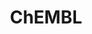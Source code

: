---
bigquery: https://console.cloud.google.com/bigquery?p=patents-public-data&d=ebi_chembl&page=dataset
citation: '"The ChEMBL database in 2017." Anna Gaulton, Anne Hersey, Michał Nowotka,
  A Patrícia Bento, Jon Chambers, David Mendez, Prudence Mutowo, Francis Atkinson,
  Louisa J Bellis, Elena Cibrián-Uhalte, Mark Davies, Nathan Dedman, Anneli Karlsson,
  María Paula Magariños, John P Overington, George Papadatos, Ines Smit, Andrew R
  Leach Nucleic acids Research (2017) 45 (Database Issue), D945-D954'
contributors: European Bioinformatics Institute
cost: None
description: ChEMBL Data is a manually curated database of small molecules used in
  drug discovery, including information about existing patented drugs.
documentation: 'schema: https://www.ebi.ac.uk/chembl/db_schema


  '
last_edit: 04/06/2022, 23:59:24
location: https://console.cloud.google.com/marketplace/product/google_patents_public_datasets/chembl
maintained_by: EMBL-EBI, an outstation of European Molecular Biology Laboratory
related_publications: '

  ChEMBL: towards direct deposition of bioassay data.


  Mendez D, Gaulton A, Bento AP, Chambers J, De Veij M, Félix E, Magariños MP, Mosquera
  JF, Mutowo P, Nowotka M, Gordillo-Marañón M, Hunter F, Junco L, Mugumbate G, Rodriguez-Lopez
  M, Atkinson F, Bosc N, Radoux CJ, Segura-Cabrera A, Hersey A, Leach AR.


  — Nucleic Acids Res. 2019; 47(D1):D930-D940. doi: 10.1093/nar/gky1075

  '
schema_fields:
- natural_product
- full_molformula
- cell_id
- bao_format
- protein_class_id
- atc_code
- set_name
- db_version
- comments
- caloha_id
- warnref_id
- curated_by
- chembl_id
- entity_id
- ddd_value
- patent_expire_date
- heavy_atoms
- bto_id
- alert_id
- withdrawn_year
- creation_date
- molecular_mechanism
- doi
- comp_go_id
- ap_id
- value
- volume
- inorganic_flag
- topical
- warning_country
- alert_set_id
- abstract
- sequence_md5sum
- domain_id
- selectivity_comment
- domain_type
- res_stem_id
- polymer_flag
- site_name
- type
- level1_description
- uberon_id
- hrac_class_id
- major_class
- mechanism_of_action
- lle
- stem
- published_type
- first_page
- standard_inchi_key
- potential_duplicate
- prodrug
- withdrawn_flag
- species_group_flag
- sitecomp_id
- published_relation
- cell_description
- pref_name
- warning_type
- confidence_score
- accession
- protein_class_desc
- site_residues
- doc_type
- drug_substance_flag
- assay_tax_id
- max_phase
- curation_comment
- ro3_pass
- protclasssyn_id
- ref_id
- publication_number
- activity_id
- drug_product_flag
- tid
- last_page
- delist_flag
- cellosaurus_id
- cell_source_tax_id
- mc_target_name
- hba
- oc_id
- ad_type
- parameter_type
- source
- protein_class_synonym
- efo_term
- bei
- molregno
- oral
- log_id
- dosed_ingredient
- ref_url
- frac_class_id
- who_extra
- level5
- title
- rgid
- psa
- source_domain_id
- irac_code
- acd_logp
- compound_name
- compsyn_id
- src_short_name
- level4_description
- strength
- result_flag
- first_approval
- downgraded
- ingredient
- l3
- src_description
- targrel_id
- enzyme_tid
- co_stem_id
- assay_category
- usan_year
- prod_pat_id
- record_id
- compd_id
- parent_id
- max_phase_for_ind
- molecular_species
- variant_id
- nda_type
- version
- go_id
- route
- standard_inchi
- helm_notation
- smarts
- chebi_par_id
- actsm_id
- upper_value
- warning_description
- warning_year
- orig_description
- patent_no
- site_id
- action_type
- standard_text_value
- doc_id
- submission_date
- tid_fixed
- drugind_id
- cell_ontology_id
- component_synonym
- cx_most_bpka
- ref_type
- assay_strain
- year
- applicant_full_name
- standard_type
- mecref_id
- assay_desc
- published_units
- standard_flag
- drug_record_id
- clo_id
- usan_stem_definition
- stem_class
- mol_atc_id
- black_box_warning
- hrac_code
- mc_organism
- num_lipinski_ro5_violations
- std_act_id
- cx_logd
- journal
- confidence
- bao_id
- parameter_value
- standard_relation
- aromatic_rings
- target_mapping
- definition
- binding_site_comment
- stat
- activity_comment
- parent_go_id
- efo_id
- usan_stem
- cell_source_tissue
- src_assay_id
- mutation
- normal_range_min
- predbind_id
- ass_cls_map_id
- parenteral
- organism
- qudt_units
- acd_logd
- related_tid
- assay_source
- mesh_id
- domain_name
- path
- ddd_id
- updated_by
- end_position
- last_active
- mc_target_type
- cl_lincs_id
- trade_name
- tbl
- mesh_heading
- assay_param_id
- acd_most_apka
- component_id
- name
- mw_monoisotopic
- met_id
- metabolite_record_id
- disease_efficacy
- relationship_desc
- previous_company
- patent_id
- ddd_units
- mol_frac_id
- mechanism_comment
- assay_class_id
- parent_type
- num_ro5_violations
- standard_upper_value
- chirality
- component_type
- num_alerts
- mc_target_accession
- product_id
- parent_molregno
- innovator_company
- molfile
- hbd
- warning_class
- targcomp_id
- structure_type
- mol_hrac_id
- assay_test_type
- level2
- assay_type
- standard_value
- priority
- mol_irac_id
- relation
- short_name
- active_ingredient
- pathway_id
- text_value
- domain_description
- l8
- acd_most_bpka
- updated_on
- units
- qed_weighted
- start_position
- isoform
- cell_source_organism
- substrate_record_id
- warning_id
- alogp
- target_desc
- hbd_lipinski
- smid
- level2_description
- tax_id
- src_compound_id
- level1
- level4
- assay_organism
- tissue_id
- issue
- ddd_admr
- dosage_form
- indref_id
- le
- cx_most_apka
- l2
- synonyms
- research_stem
- therapeutic_flag
- sei
- normal_range_max
- class_type
- ddd_comment
- l6
- irac_class_id
- sequence
- rtb
- job_id
- pchembl_value
- entity_type
- mw_freebase
- class_level
- met_comment
- cell_name
- cpd_str_alert_id
- level3
- prediction_method
- relationship
- first_in_class
- l1
- assay_id
- l7
- data_validity_comment
- bao_endpoint
- aspect
- molecule_type
- patent_use_code
- annotation
- l4
- comp_class_id
- hba_lipinski
- usan_substem
- biocomp_id
- approval_date
- alert_name
- src_id
- full_mwt
- company
- withdrawn_class
- cx_logp
- compound_key
- status
- published_value
- canonical_smiles
- indication_class
- pubmed_id
- l5
- who_name
- usan_stem_id
- ridx
- subgroup
- authors
- country
- withdrawn_country
- frac_code
- description
- cidx
- direct_interaction
- db_source
- metref_id
- label
- target_type
- as_id
- molsyn_id
- withdrawn_reason
- idx
- syn_type
- enzyme_name
- activity_count
- active_molregno
- uo_units
- standard_units
- aidx
- assay_subcellular_fraction
- mec_id
- relationship_type
- assay_cell_type
- assay_tissue
- toid
- met_conversion
- homologue
- availability_type
- pathway_key
- mc_tax_id
- level3_description
- formulation_id
shortname: chembl
tags:
- biotechnology
- health
- chemical
- bioinformatics
- medical
terms_of_use: CC BY-SA 3.0
title: ChEMBL
uuid: e232a192-965c-4ec9-904c-155b6dfe56c5
---